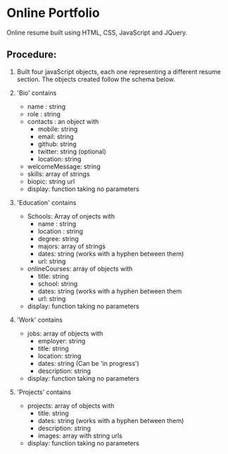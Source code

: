 # Online Portfolio

Online resume built using HTML, CSS, JavaScript and JQuery.

## Procedure:

1. Built four javaScript objects, each one representing a different resume section. The objects created follow the schema below. 

2. 'Bio' contains  
    - name : string
    - role : string
    - contacts : an object with
         - mobile: string
         - email: string 
         - github: string
         - twitter: string (optional)
         - location: string
    - welcomeMessage: string 
    - skills: array of strings
    - biopic: string url
    - display: function taking no parameters    
   
3. 'Education' contains 
    - Schools: Array of onjects with
         - name : string
         - location : string
         - degree: string
         - majors: array of strings
         - dates: string (works with a hyphen between them)
         - url: string
    - onlineCourses: array of objects with
         - title: string
         - school: string
         - dates: string (works with a hyphen between them
         - url: string
    - display: function taking no parameters
    
 4. 'Work' contains  
    - jobs: array of objects with
         - employer: string 
         - title: string 
         - location: string 
         - dates: string (Can be 'in progress')
         - description: string 
    - display: function taking no parameters
    
 5. 'Projects' contains  
    - projects: array of objects with
         - title: string 
         - dates: string (works with a hyphen between them)
         - description: string
         - images: array with string urls
    - display: function taking no parameters


  



    
